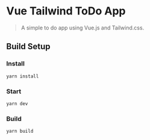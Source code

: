 # Vue Tailwind ToDo App

> A simple to do app using Vue.js and Tailwind.css.


## Build Setup

### Install

```
yarn install
```

### Start

```
yarn dev
```

### Build

```
yarn build
```
